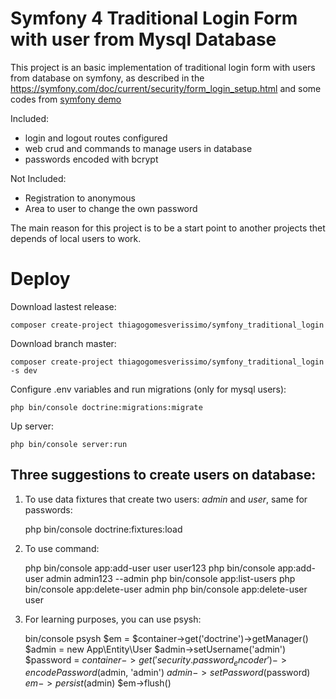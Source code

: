 # Symfony 4 Traditional Login Form with user from Mysql Database

This project is an basic implementation of traditional login form 
with users from database on symfony, as described in the
https://symfony.com/doc/current/security/form_login_setup.html and
some codes from [symfony demo](https://github.com/symfony/demo)

Included:

 - login and logout routes configured
 - web crud and commands to manage users in database
 - passwords encoded with bcrypt

Not Included:

 - Registration to anonymous
 - Area to user to change the own password

The main reason for this project is to be a start point to
another projects thet depends of local users to work.

# Deploy

Download lastest release:

    composer create-project thiagogomesverissimo/symfony_traditional_login 
    
Download branch master:

    composer create-project thiagogomesverissimo/symfony_traditional_login -s dev

Configure .env variables and run migrations (only for mysql users):

    php bin/console doctrine:migrations:migrate

Up server:

    php bin/console server:run

## Three suggestions to create users on database:

1. To use data fixtures that create two users: *admin* and *user*, same for passwords:

    php bin/console doctrine:fixtures:load

2. To use command:

    php bin/console app:add-user user user123
    php bin/console app:add-user admin admin123 --admin
    php bin/console app:list-users
    php bin/console app:delete-user admin
    php bin/console app:delete-user user

3. For learning purposes, you can use psysh:

    bin/console psysh
    $em = $container->get('doctrine')->getManager()
    $admin = new App\Entity\User
    $admin->setUsername('admin')
    $password = $container->get('security.password_encoder')->encodePassword($admin, 'admin')
    $admin->setPassword($password)
    $em->persist($admin)
    $em->flush()
